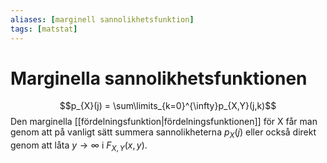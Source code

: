 ```yaml
---
aliases: [marginell sannolikhetsfunktion]
tags: [matstat]
---
```

# Marginella sannolikhetsfunktionen
$$p_{X}(j) = \sum\limits_{k=0}^{\infty}p_{X,Y}(j,k)$$Den marginella [[fördelningsfunktion|fördelningsfunktionen]] för X får man genom att på vanligt sätt summera sannolikheterna $p_{X}(j)$ eller också direkt genom att låta $y \rightarrow \infty$ i $F_{X,Y}(x,y)$.